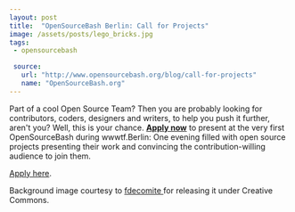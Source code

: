 ```yaml
---
layout: post
title:  "OpenSourceBash Berlin: Call for Projects"
image: /assets/posts/lego_bricks.jpg
tags:
 - opensourcebash

 source:
   url: "http://www.opensourcebash.org/blog/call-for-projects"
   name: "OpenSourceBash.org"
---
```


Part of a cool Open Source Team? Then you are probably looking for contributors, coders, designers and writers, to help you push it further, aren't you? Well, this is your chance. **[Apply now](/apply/)** to present at the very first OpenSourceBash during wwwtf.Berlin: One evening filled with open source projects presenting their work and convincing the contribution-willing audience to join them.

[Apply here](http://www.opensourcebash.org/apply/).


Background image courtesy to [fdecomite
](https://www.flickr.com/photos/fdecomite/2710132377/) for releasing it under Creative Commons.
